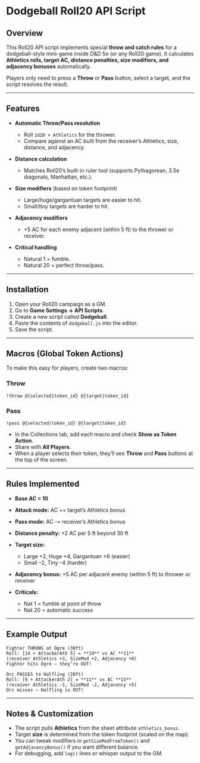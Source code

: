 # Dodgeball Roll20 API Script

## Overview

This Roll20 API script implements special **throw and catch rules** for a dodgeball-style mini-game inside D\&D 5e (or any Roll20 game). It calculates **Athletics rolls, target AC, distance penalties, size modifiers, and adjacency bonuses** automatically.

Players only need to press a **Throw** or **Pass** button, select a target, and the script resolves the result.

---

## Features

* **Automatic Throw/Pass resolution**

  * Roll `1d20 + Athletics` for the thrower.
  * Compare against an AC built from the receiver’s Athletics, size, distance, and adjacency.
* **Distance calculation**

  * Matches Roll20’s built-in ruler tool (supports Pythagorean, 3.5e diagonals, Manhattan, etc.).
* **Size modifiers** (based on token footprint)

  * Large/huge/gargantuan targets are easier to hit.
  * Small/tiny targets are harder to hit.
* **Adjacency modifiers**

  * +5 AC for each enemy adjacent (within 5 ft) to the thrower or receiver.
* **Critical handling**

  * Natural 1 = fumble.
  * Natural 20 = perfect throw/pass.

---

## Installation

1. Open your Roll20 campaign as a GM.
2. Go to **Game Settings → API Scripts**.
3. Create a new script called **Dodgeball**.
4. Paste the contents of `dodgeball.js` into the editor.
5. Save the script.

---

## Macros (Global Token Actions)

To make this easy for players, create two macros:

### Throw

```text
!throw @{selected|token_id} @{target|token_id}
```

### Pass

```text
!pass @{selected|token_id} @{target|token_id}
```

* In the Collections tab, add each macro and check **Show as Token Action**.
* Share with **All Players**.
* When a player selects their token, they’ll see **Throw** and **Pass** buttons at the top of the screen.

---

## Rules Implemented

* **Base AC = 10**
* **Attack mode:** AC += target’s Athletics bonus
* **Pass mode:** AC -= receiver’s Athletics bonus
* **Distance penalty:** +2 AC per 5 ft beyond 30 ft
* **Target size:**

  * Large +2, Huge +4, Gargantuan +6 (easier)
  * Small –2, Tiny –4 (harder)
* **Adjacency bonus:** +5 AC per adjacent enemy (within 5 ft) to thrower or receiver
* **Criticals:**

  * Nat 1 = fumble at point of throw
  * Nat 20 = automatic success

---

## Example Output

```
Fighter THROWS at Ogre (30ft)
Roll: [14 + AttackerAth 5] = **19** vs AC **11**
(receiver Athletics +3, SizeMod +2, Adjacency +0)
Fighter hits Ogre — they’re OUT!
```

```
Orc PASSES to Halfling (20ft)
Roll: [9 + AttackerAth 2] = **11** vs AC **15**
(receiver Athletics -1, SizeMod -2, Adjacency +5)
Orc misses — Halfling is OUT!
```

---

## Notes & Customization

* The script pulls **Athletics** from the sheet attribute `athletics_bonus`.
* Target **size** is determined from the token footprint (scaled on the map).
* You can tweak modifiers in `getSizeModFromToken()` and `getAdjacencyBonus()` if you want different balance.
* For debugging, add `log()` lines or whisper output to the GM.
